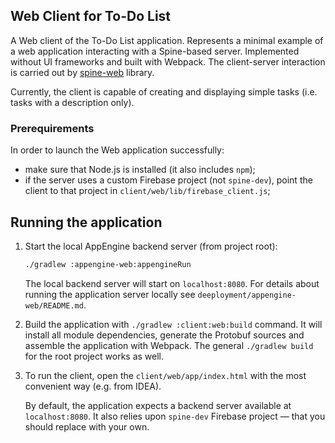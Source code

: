 ## Web Client for To-Do List

A Web client of the To-Do List application. Represents a minimal example of a web application
interacting with a Spine-based server. Implemented without UI frameworks and built with Webpack.
The client-server interaction is carried out by [spine-web](https://www.npmjs.com/package/spine-web) library.

Currently, the client is capable of creating and displaying simple tasks (i.e. tasks with 
a description only).

### Prerequirements

In order to launch the Web application successfully:
 - make sure that Node.js is installed (it also includes `npm`);
 - if the server uses a custom Firebase project (not `spine-dev`), point the client to that project
 in `client/web/lib/firebase_client.js`;
 
## Running the application

1. Start the local AppEngine backend server (from project root):
    ```bash
    ./gradlew :appengine-web:appengineRun
    ```
    The local backend server will start on `localhost:8080`. For details about running the
    application server locally see `deeployment/appengine-web/README.md`. 
2. Build the application with `./gradlew :client:web:build` command. It will install all module
   dependencies, generate the Protobuf sources and assemble the application with Webpack. The general
   `./gradlew build` for the root project works as well.
3. To run the client, open the `client/web/app/index.html` with the most convenient 
   way (e.g. from IDEA).
    
   By default, the application expects a backend server available at `localhost:8080`. It also
   relies upon `spine-dev` Firebase project — that you should replace with your own.
   
